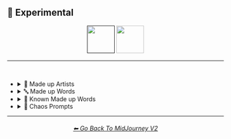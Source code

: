 <h2>🧪 Experimental</h2>

<div align="center">

[<img src="https://github.com/willwulfken/MidJourney-Styles-and-Keywords-Reference/blob/main/Images/Repo_Parts/Buttons/version_button/button_version_MJV2_active.png?raw=true" height="64" />]()
[<img src="https://github.com/willwulfken/MidJourney-Styles-and-Keywords-Reference/blob/main/Images/Repo_Parts/Buttons/version_button/button_version_MJV3_inactive.png?raw=true" height="64" />](https://github.com/willwulfken/MidJourney-Styles-and-Keywords-Reference/blob/main/Pages/MJ_V3/Style_Pages/Experimental.md)


</div>

<hr>
<br>


- <details><summary>📔 Made up Artists</summary><p><div align="center">

	| Painted by Vincent Bob Gray | Painted by Redrick J Hubedrin | Painted by Leandrew Bengolstein |
	| :-: | :-: | :-: |
	| <img src="https://github.com/willwulfken/MidJourney-Styles-and-Keywords-Reference/blob/main/Images/MJ_V2/Experimental/Made_Up_Artists/sphere_Painted_by_Vincent_Bob_Gray.png?raw=true" width="256" /> | <img src="https://github.com/willwulfken/MidJourney-Styles-and-Keywords-Reference/blob/main/Images/MJ_V2/Experimental/Made_Up_Artists/sphere_Painted_by_Redrick_J_Hubedrin.png?raw=true" width="256" /> | <img src="https://github.com/willwulfken/MidJourney-Styles-and-Keywords-Reference/blob/main/Images/MJ_V2/Experimental/Made_Up_Artists/sphere_Painted_by_Leandrew_Bengolstein.png?raw=true" width="256" /> |
	
	<br>
	
	| Art by Rickolas Veneyfield | Art by Gandelif Jamarison |
	| :-: | :-: |
	| <img src="https://github.com/willwulfken/MidJourney-Styles-and-Keywords-Reference/blob/main/Images/MJ_V2/Experimental/Made_Up_Artists/sphere_Art_by_Rickolas_Veneyfield.png?raw=true" width="256" /> | <img src="https://github.com/willwulfken/MidJourney-Styles-and-Keywords-Reference/blob/main/Images/MJ_V2/Experimental/Made_Up_Artists/sphere_Art_by_Gandelif_Jamarison.png?raw=true" width="256" /> |

  </p></details>



- <details><summary>🔤 Made up Words</summary><p><div align="center">

	| Flash-Traced | Glimmer-Traced | Halometric Patterns |
	| :-: | :-: | :-: |
	| <img src="https://github.com/willwulfken/MidJourney-Styles-and-Keywords-Reference/blob/main/Images/MJ_V2/Experimental/Made_Up_Words/sphere_Flash-Traced.png?raw=true" width="256" /> | <img src="https://github.com/willwulfken/MidJourney-Styles-and-Keywords-Reference/blob/main/Images/MJ_V2/Experimental/Made_Up_Words/sphere_Glimmer-Traced.png?raw=true" width="256" /> | <img src="https://github.com/willwulfken/MidJourney-Styles-and-Keywords-Reference/blob/main/Images/MJ_V2/Experimental/Made_Up_Words/sphere_Halometric_Patterns.png?raw=true" width="256" /> |
	
	<br>
	
	| Lumametric  | Nortonious |
	| :-: | :-: |
	| <img src="https://github.com/willwulfken/MidJourney-Styles-and-Keywords-Reference/blob/main/Images/MJ_V2/Experimental/Made_Up_Words/sphere_Lumametric.png?raw=true" width="256" /> | <img src="https://github.com/willwulfken/MidJourney-Styles-and-Keywords-Reference/blob/main/Images/MJ_V2/Experimental/Made_Up_Words/sphere_Nortonious.png?raw=true" width="256" /> |
	
	<br>
	
	| Proporastable | Prospeartented |
	| :-: | :-: |
	| <img src="https://github.com/willwulfken/MidJourney-Styles-and-Keywords-Reference/blob/main/Images/MJ_V2/Experimental/Made_Up_Words/sphere_Proporastable.png?raw=true" width="256" /> | <img src="https://github.com/willwulfken/MidJourney-Styles-and-Keywords-Reference/blob/main/Images/MJ_V2/Experimental/Made_Up_Words/sphere_Prospeartented.png?raw=true" width="256" /> |
	
	<br>
	
	| Psychromvolucence | Shimmavolucent | Transchromacy |
	| :-: | :-: | :-: |
	| <img src="https://github.com/willwulfken/MidJourney-Styles-and-Keywords-Reference/blob/main/Images/MJ_V2/Experimental/Made_Up_Words/sphere_Psychromvolucence.png?raw=true" width="256" /> | <img src="https://github.com/willwulfken/MidJourney-Styles-and-Keywords-Reference/blob/main/Images/MJ_V2/Experimental/Made_Up_Words/sphere_Shimmavolucent.png?raw=true" width="256" /> | <img src="https://github.com/willwulfken/MidJourney-Styles-and-Keywords-Reference/blob/main/Images/MJ_V2/Experimental/Made_Up_Words/sphere_Transchromacy.png?raw=true" width="256" /> |

	<br>
	
	| Origummy |
	| :-: |
	| <img src="https://github.com/willwulfken/MidJourney-Styles-and-Keywords-Reference/blob/main/Images/MJ_V2/MidJourney_Styles_(sphere)/Wave_10/sphere_Origummy.png?raw=true" width="256" /> |

  </p></details>



- <details><summary>📓 Known Made up Words</summary><p><div align="center">

	| Supercalifragilisticexpialidocious | Fiddlededee |
	| :-: | :-: |
	| <img src="https://github.com/willwulfken/MidJourney-Styles-and-Keywords-Reference/blob/main/Images/MJ_V2/Experimental/Made_Up_Words/sphere_Supercalifragilisticexpialidocious.png?raw=true" width="256" /> | <img src="https://github.com/willwulfken/MidJourney-Styles-and-Keywords-Reference/blob/main/Images/MJ_V2/Experimental/Made_Up_Words/sphere_Fiddlededee.png?raw=true" width="256" /> |

  </p></details>



- <details><summary>🔣 Chaos Prompts</summary><p><div align="center">

	| qwje90qhj329r |
	| :-: |
	| <img src="https://github.com/willwulfken/MidJourney-Styles-and-Keywords-Reference/blob/main/Images/MJ_V2/Experimental/Chaos_Prompts/sphere_qwje90qhj329r.png?raw=true" width="256" /> |

  </p></details>


<hr><!--------------->
<div align="center">
<h6><a href="https://github.com/willwulfken/MidJourney-Styles-and-Keywords-Reference/blob/main/MJ_V2md">⬅ Go Back To MidJourney V2</a></h6>
</div>